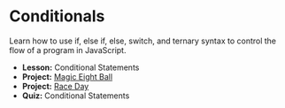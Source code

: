 # Conditionals

Learn how to use if, else if, else, switch, and ternary syntax to control the flow of a program in JavaScript.

- **Lesson:** Conditional Statements
- **Project:** [Magic Eight Ball]([link_to_magic_eight_ball_project](https://github.com/MateusEvng/CodeCademy_Learn_JavaScrip-course/blob/course/2.%20Conditionals/Magic%20Eight%20Ball.js))
- **Project:** [Race Day]([link_to_race_day_project](https://github.com/MateusEvng/CodeCademy_Learn_JavaScrip-course/blob/course/2.%20Conditionals/Race%20Day.js))
- **Quiz:** Conditional Statements
